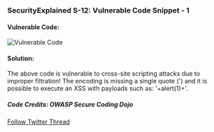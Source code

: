 ### SecurityExplained S-12: Vulnerable Code Snippet - 1

#### Vulnerable Code:

![Vulnerable Code](../media/code-1.png)

#### Solution:

The above code is vulnerable to cross-site scripting attacks due to improper filtration! The encoding is missing a single quote (') and it is possible to execute an XSS with payloads such as: '+alert(1)+'.

##### Code Credits: OWASP Secure Coding Dojo

[Follow Twitter Thread](https://twitter.com/harshbothra_/status/1481257258734727171?s=20&t=DGEwqEwXwFbWH0VXkOKVsQ)
